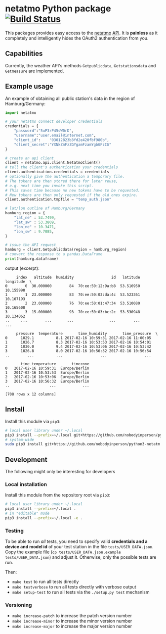 # netatmo Python package [![Build Status](https://travis-ci.org/nobodyinperson/python3-netatmo.svg?branch=master)](https://travis-ci.org/nobodyinperson/python3-netatmo)

This packages provides easy access to the [netatmo](https://netatmo.com) [API](https://dev.netatmo.com).
It is **painless** as it completely and intelligently hides the OAuth2 authentication from you. 

## Capabilities

Currently, the weather API's methods `Getpublicdata`, `Getstationsdata` and `Getmeasure` are implemented.

## Example usage

An example of obtaining all public station's data in the region of Hamburg/Germany:

```python
import netatmo

# your netatmo connect developer credentials
credentials = {
    "password":"5uP3rP45sW0rD",
    "username":"user.email@internet.com",
    "client_id":    "03012823b3fd2e420fbf980b",
    "client_secret":"YXNkZmFzZGYgamFzamYgbGFzIG"
}

# create an api client
client = netatmo.api.client.NetatmoClient()
# tell the client's authentication your credentials
client.authentication.credentials = credentials
# optionally give the authentication a temporary file.
# The tokens are then stored there for later reuse, 
# e.g. next time you invoke this script.
# This saves time because no new tokens have to be requested.
# New tokens are then only requested if the old ones expire.
client.authentication.tmpfile = "temp_auth.json"

# lat/lon outline of Hamburg/Germany
hamburg_region = {
    "lat_ne" : 53.7499,
    "lat_sw" : 53.3809,
    "lon_ne" : 10.3471,
    "lon_sw" : 9.7085,
}

# issue the API request
hamburg = client.Getpublicdata(region = hamburg_region)
# convert the response to a pandas.DataFrame
print(hamburg.dataframe)
```

output (excerpt):

```
     index   altitude  humidity                 id   latitude  longitude  \
0        0  30.000000        84  70:ee:50:12:9a:b8  53.516950  10.155990   
1        1  23.000000        83  70:ee:50:03:da:4c  53.523361  10.167193   
2        2  23.000000        76  70:ee:50:01:47:34  53.510080  10.165600   
3        3  15.000000        93  70:ee:50:03:bc:2c  53.530948  10.134062    
..     ...        ...       ...                ...        ...        ...   

     pressure  temperature       time_humidity       time_pressure  \
0      1029.1          8.1 2017-02-16 10:59:31 2017-02-16 11:00:05   
1      1026.7          8.3 2017-02-16 10:53:53 2017-02-16 10:54:01   
2      1030.0          9.4 2017-02-16 10:53:06 2017-02-16 10:53:42   
3      1026.8          8.0 2017-02-16 10:56:32 2017-02-16 10:56:54   
..        ...          ...                 ...                 ...   

       time_temperature       timezone  
0   2017-02-16 10:59:31  Europe/Berlin  
1   2017-02-16 10:53:53  Europe/Berlin  
2   2017-02-16 10:53:06  Europe/Berlin  
3   2017-02-16 10:56:32  Europe/Berlin   
..                  ...            ...  

[708 rows x 12 columns]

```

## Install

Install this module via `pip3`:

```bash
# local user library under ~/.local
pip3 install --prefix=~/.local git+https://github.com/nobodyinperson/python3-netatmo
# system-wide
sudo pip3 install git+https://github.com/nobodyinperson/python3-netatm
```

## Development

The following might only be interesting for developers

### Local installation

Install this module from the repository root via `pip3`:

```bash
# local user library under ~/.local
pip3 install --prefix=~/.local .
# in "editable" mode
pip3 install --prefix=~/.local -e .
```

### Testing

To be able to run *all* tests, you need to specify valid **credentials and a device and model id** of your test station in the file `tests/USER_DATA.json`. Copy the example file (`cp tests/USER_DATA.json.example tests/USER_DATA.json`) and adjust it. Otherwise, only the possible tests are run.

Then:

- `make test` to run all tests directly
- `make testverbose` to run all tests directly with verbose output
- `make setup-test` to run all tests via the `./setup.py test` mechanism

### Versioning

- `make increase-patch` to increase the patch version number
- `make increase-minor` to increase the minor version number
- `make increase-major` to increase the major version number

